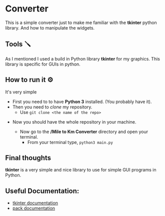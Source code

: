 # Converter

This is a simple converter just to make me familiar with the **tkinter** python library. And how to manipulate the widgets.

## Tools 🪛

As I mentioned I used a build in Python library **tkinter** for my graphics. This library is specific for GUIs in python.

## How to run it ⚙️

It's very simple

- First you need to to have **Python 3** installed. (You probably have it).
- Then you need to _clone_ my repository.
  - Use `git clone <the name of the repo>`

* Now you should have the whole repository in your machine.

  - Now go to the **/Mile to Km Converter** directory and open your terminal.
    - From your terminal type, `python3 main.py`

## Final thoughts

**tkinter** is a very simple and nice library to use for simple GUI programs in Python.

## Useful Documentation:

- [tkinter documentation][tkinter]
- [pack documentation][pack]

[tkinter]: https://docs.python.org/3/library/tkinter.html#the-packer
[pack]: https://tcl.tk/man/tcl8.6/TkCmd/pack.htm
